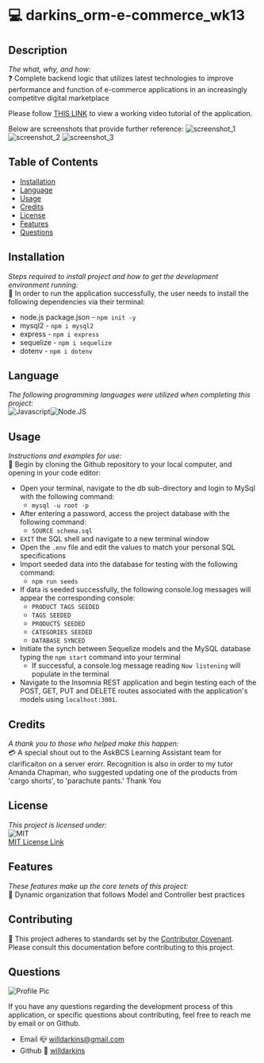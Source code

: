 # 💻 darkins_orm-e-commerce_wk13

## Description
*The what, why, and how:*<br>
❓ Complete backend logic that utilizes latest technologies to improve performance and function of e-commerce applications in an increasingly competitve digital marketplace

Please follow <a href= https://vimeo.com/641425109 target="__blank">THIS LINK</a> to view a working video tutorial of the application.

Below are screenshots that provide further reference:
![screenshot_1](https://user-images.githubusercontent.com/84754257/139790002-91c64606-ba3e-4598-9f51-deaa547480f9.png)
![screenshot_2](https://user-images.githubusercontent.com/84754257/139790011-ae9af357-5487-4a1a-b8f1-73768ad06a58.png)
![screenshot_3](https://user-images.githubusercontent.com/84754257/139790030-171fad86-4def-4237-9a9a-1348a0034632.png)


## Table of Contents

* [Installation](#installation)
* [Language](#language)
* [Usage](#usage)
* [Credits](#credits)
* [License](#license)
* [Features](#feature)
* [Questions](#Questions)

## Installation
*Steps required to install project and how to get the development environment running:* 
<br>
🔌 In order to run the application successfully, the user needs to install the following dependencies via their terminal:

* node.js package.json - `npm init -y`
* mysql2 - `npm i mysql2`
* express - `npm i express`
* sequelize - `npm i sequelize`
* dotenv - `npm i dotenv`

## Language 
*The following programming languages were utilized when completing this project:*
<br>
![Javascript](https://img.shields.io/badge/Language-javascript-yellow.svg)![Node.JS](https://img.shields.io/badge/Language-Node.JS-ff69b4.svg)

## Usage
*Instructions and examples for use:*
<br>
🏁 Begin by cloning the Github repository to your local computer, and opening in your code editor:

* Open your terminal, navigate to the db sub-directory and login to MySql with the following command:
    * `mysql -u root -p`
* After entering a password, access the project database with the following command:
    * `SOURCE schema.sql`
* `EXIT` the SQL shell and navigate to a new terminal window
* Open the `.env` file and edit the values to match your personal SQL specifications
* Import seeded data into the database for testing with the following command:
    * `npm run seeds`
* If data is seeded successfully, the following console.log messages will appear the corresponding console:
    * `PRODUCT TAGS SEEDED`
    * `TAGS SEEDED`
    * `PRODUCTS SEEDED`
    * `CATEGORIES SEEDED`
    * `DATABASE SYNCED`
* Initiate the synch between Sequelize models and the MySQL database typing the `npm start` command into your terminal
    * If successful, a console.log message reading `Now listening` will populate in the terminal
* Navigate to the Insomnia REST application and begin testing each of the POST, GET, PUT and DELETE routes associated with the application's models using `localhost:3001`.

## Credits
*A thank you to those who helped make this happen:*
<br>
💳 A special shout out to the AskBCS Learning Assistant team for clarificaiton on a server erorr.
Recognition is also in order to my tutor Amanda Chapman, who suggested updating one of the products from 'cargo shorts', to 'parachute pants.' Thank You

  ## License
*This project is licensed under:* <br>
![MIT](https://img.shields.io/badge/License-MIT-yellow.svg)<br>
<a href= https://opensource.org/licenses/MIT)>MIT License Link</a><br>

## Features
*These features make up the core tenets of this project:*
<br>
🌟 Dynamic organization that follows Model and Controller best practices

## Contributing
👐 This project adheres to standards set by the <a href = https://www.contributor-covenant.org/version/2/1/code_of_conduct/code_of_conduct.md>Contributor Covenant</a>.<br>
Please consult this documentation before contributing to this project.

## Questions
![Profile Pic](https://user-images.githubusercontent.com/84754257/139790099-cf4bfa2b-7f7b-45d3-9b52-db9f6c7255c1.jpg)

If you have any questions regarding the development process of this application, or specific questions about contributing, feel free to reach me by email or on Github.
* Email 📪 willdarkins@gmail.com
* Github 🗿 [willdarkins](https://github.com/willdarkins) 
